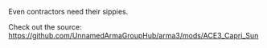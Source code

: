 Even contractors need their sippies.

Check out the source: https://github.com/UnnamedArmaGroupHub/arma3/mods/ACE3_Capri_Sun
